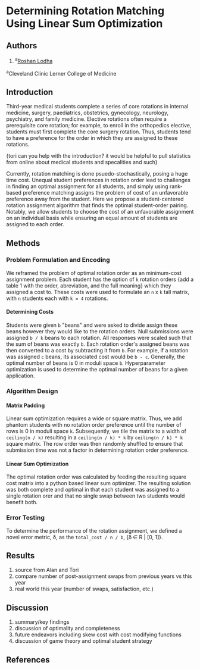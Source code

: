 # Determining Rotation Matching Using Linear Sum Optimization
## Authors
1. <sup>a</sup>[Roshan Lodha](https://roshanlodha.github.io)

<sup>a</sup>Cleveland Clinic Lerner College of Medicine 
## Introduction
Third-year medical students complete a series of core rotations in internal medicine, surgery, paediatrics, obstetrics, gynecology, neurology, psychiatry, and family medicine. Elective rotations often require a prerequisite core rotation; for example, to enroll in the orthopedics elective, students must first complete the core surgery rotation. Thus, students tend to have a preference for the order in which they are assigned to these rotations.

{tori can you help with the introduction? it would be helpful to pull statistics from online about medical students and specalities and such}

Currently, rotation matching is done psuedo-stochastically, posing a huge time cost. Unequal student preferences in rotation order lead to challenges in finding an optimal assignment for all students, and simply using rank-based preference matching assigns the problem of cost of an unfavorable preference away from the student. Here we propose a student-centered rotation assignment algorithm that finds the optimal student-order pairing. Notably, we allow students to choose the cost of an unfavorable assignment on an individual basis while ensuring an equal amount of students are assigned to each order.

## Methods

### Problem Formulation and Encoding
We reframed the problem of optimal rotation order as an minimum-cost assignment problem. Each student has the option of `k` rotation orders {add a table 1 with the order, abreviation, and the full meaning} which they assigned a cost to. These costs were used to formulate an `n` x `k` tall matrix, with `n` students each with `k = 4` rotations.

#### Determining Costs 
Students were given `b` "beans" and were asked to divide assign these beans however they would like to the rotation orders. Null submissions were assigned `b / k` beans to each rotation. All responses were scaled such that the sum of beans was exactly `b`. Each rotation order's assigned beans was then converted to a cost by subtracting it from `b`. For example, if a rotation was assigned `c` beans, its associated cost would be `b - c`. Generally, the optimal number of beans is 0 in moduli space `b`. Hyperparameter optimization is used to determine the optimal number of beans for a given application.

### Algorithm Design

#### Matrix Padding
Linear sum optimization requires a wide or square matrix. Thus, we add phantom students with no rotation order preference until the number of rows is 0 in moduli space `k`. Subsequently, we tile the matrix to a width of `ceiling(n / k)` resulting in a `ceiling(n / k) * k` by `ceiling(n / k) * k` square matrix. The row order was then randomly shuffled to ensure that submission time was not a factor in determining rotation order preference. 

#### Linear Sum Optimization
The optimal rotation order was calculated by feeding the resulting square cost matrix into a python based linear sum optimizer. The resulting solution was both complete and optimal in that each student was assigned to a single rotation orer and that no single swap between two students would benefit both.

### Error Testing
To determine the performance of the rotation assignment, we defined a novel error metric, δ, as the `total_cost / n / b`, {δ ∈ R | [0, 1]}. 

## Results
1. source from Alan and Tori
2. compare number of post-assignment swaps from previous years vs this year
3. real world this year (number of swaps, satisfaction, etc.)

## Discussion
1. summary/key findings
2. discussion of optimality and completeness
3. future endeavors including skew cost with cost modifying functions
4. discussion of game theory and optimal student strategy

## References